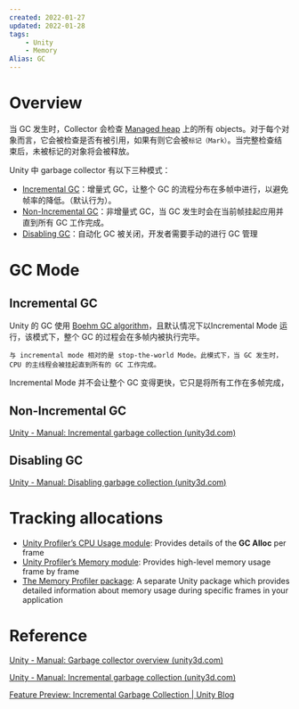```yaml
---
created: 2022-01-27
updated: 2022-01-28
tags:
    - Unity
    - Memory
Alias: GC
---
```


# Overview

当 GC 发生时，Collector 会检查 [Managed heap](Managed%20Memory.md#Managed%20heap%20overview) 上的所有 objects。对于每个对象而言，它会被检查是否有被引用，如果有则它会被`标记（Mark）`。当完整检查结束后，未被标记的对象将会被释放。

Unity 中 garbage collector 有以下三种模式：
- [Incremental GC](#Incremental%20GC)：增量式 GC，让整个 GC 的流程分布在多帧中进行，以避免帧率的降低。（默认行为）。
- [Non-Incremental GC](#Non-Incremental%20GC)：非增量式 GC，当 GC 发生时会在当前帧挂起应用并直到所有 GC 工作完成。
- [Disabling GC](#Disabling%20GC)：自动化 GC 被关闭，开发者需要手动的进行 GC 管理

# GC Mode

## Incremental GC

Unity 的 GC 使用 [Boehm GC algorithm](Boehm%20GC%20algorithm.md)，且默认情况下以Incremental Mode 运行，该模式下，整个 GC 的过程会在多帧内被执行完毕。

```ad-note
与 incremental mode 相对的是 stop-the-world Mode。此模式下，当 GC 发生时，CPU 的主线程会被挂起直到所有的 GC 工作完成。
```

Incremental Mode 并不会让整个 GC 变得更快，它只是将所有工作在多帧完成，


## Non-Incremental GC

[Unity - Manual: Incremental garbage collection (unity3d.com)](https://docs.unity3d.com/2022.1/Documentation/Manual/performance-incremental-garbage-collection.html)

## Disabling GC

[Unity - Manual: Disabling garbage collection (unity3d.com)](https://docs.unity3d.com/2022.1/Documentation/Manual/performance-disabling-garbage-collection.html)

# Tracking allocations

-   [Unity Profiler’s CPU Usage module](https://docs.unity3d.com/2022.1/Documentation/Manual/ProfilerCPU.html): Provides details of the **GC Alloc** per frame
-   [Unity Profiler’s Memory module](https://docs.unity3d.com/2022.1/Documentation/Manual/ProfilerMemory.html): Provides high-level memory usage frame by frame
-   [The Memory Profiler package](https://docs.unity3d.com/Packages/com.unity.memoryprofiler@latest): A separate Unity package which provides detailed information about memory usage during specific frames in your application

# Reference

[Unity - Manual: Garbage collector overview (unity3d.com)](https://docs.unity3d.com/2020.3/Documentation/Manual/performance-garbage-collector.html)

[Unity - Manual: Incremental garbage collection (unity3d.com)](https://docs.unity3d.com/2022.1/Documentation/Manual/performance-incremental-garbage-collection.html)

[Feature Preview: Incremental Garbage Collection | Unity Blog](https://blog.unity.com/technology/feature-preview-incremental-garbage-collection)